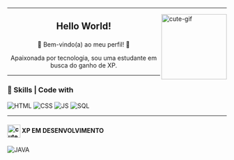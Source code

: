 
<hr>

<img align="right" alt="cute-gif" height="150" width="150" src="https://user-images.githubusercontent.com/119058582/236551755-2135f801-0843-4dc2-b1a7-ce17220be18a.gif">


## <p align="center">Hello World!</p>

<p align="center">
 🌟 Bem-vindo(a) ao meu perfil! 🌟
<p align="center">
  Apaixonada por tecnologia, sou uma estudante em busca do ganho de XP.
</p>


<hr>

### 📌 Skills | Code with
<div style="dispaly=in-line block">
   <img align="center" alt="HTML" height="" width="" src="https://img.shields.io/badge/html5-%23E34F26.svg?style=for-the-badge&logo=html5&logoColor=white">
  <img align="center" alt="CSS" height="" width="" src="https://img.shields.io/badge/css3-%231572B6.svg?style=for-the-badge&logo=css3&logoColor=white">
  <img align="center" alt="JS" height="" width="" src="https://img.shields.io/badge/javascript-%23323330.svg?style=for-the-badge&logo=javascript&logoColor=%23F7DF1E">
  <img align="center" alt="SQL" height="" width="" src="https://img.shields.io/badge/sqlite-%2307405e.svg?style=for-the-badge&logo=sqlite&logoColor=white">
</div>

<hr>
   
#### <img align="center" alt="cute-gif" height="30"  src="https://user-images.githubusercontent.com/119058582/236561127-7287a52a-d839-4c45-be81-4a75e1c64ea0.gif"> XP EM DESENVOLVIMENTO 
   <div style="dispaly=in-line block">
     <p> <img align="center" alt="JAVA" height="" width="" src="https://img.shields.io/badge/Java-ED8B00?style=for-the-badge&logo=openjdk&logoColor=white"></p>
    </div>









